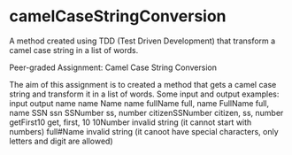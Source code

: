 # camelCaseStringConversion
A method created using TDD (Test Driven Development) that transform a camel case string in a list of words.

Peer-graded Assignment: Camel Case String Conversion

The aim of this assignment is to created a method that gets a camel case string and transform it in a list of words.
Some input and output examples:
input                 output
name                  name
Name                  name
fullName              full, name
FullName              full, name
SSN                   ssn
SSNumber              ss, number
citizenSSNumber       citizen, ss, number
getFirst10            get, first, 10
10Number              invalid string (it cannot start with numbers)
full#Name             invalid string (it canoot have special characters, only letters and digit are allowed)
